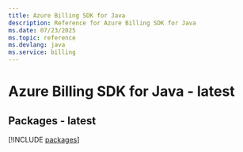 ```yaml
---
title: Azure Billing SDK for Java
description: Reference for Azure Billing SDK for Java
ms.date: 07/23/2025
ms.topic: reference
ms.devlang: java
ms.service: billing
---
```

# Azure Billing SDK for Java - latest
## Packages - latest
[!INCLUDE [packages](billing-index.md)]
